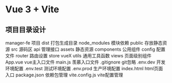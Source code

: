 # Vue 3 + Vite
## 项目目录设计
manager-fe  项目
  dist    打包生成目录
  node_modules 模块依赖
	public 存放静态资源
	src    源码区
        api     管理接口
        assets  静态资源
        components 公用组件
        config  配置文件
        router  路由设置
        store   vueX
        utils   通用工具函数
        views   页面级别组件
        App.vue vue主入口文件
        main.js 羡慕入口文件
	.gitignore git忽略
	.env.dev   开发环境配置
	.env.test   测试环境配置
	.env.prod   生产环境配置
	index.html  html页面入口
	package.json    依赖包管理
	vite.config.js  vite配置管理


